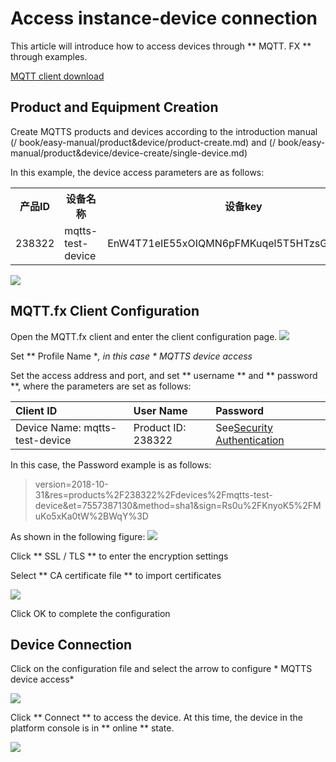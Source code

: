 # Access instance-device connection

This article will introduce how to access devices through ** MQTT. FX ** through examples.

[MQTT client download](http://mqttfx.jensd.de/index.php/download)

## Product and Equipment Creation

Create MQTTS products and devices according to the introduction manual (/ book/easy-manual/product&device/product-create.md) and (/ book/easy-manual/product&device/device-create/single-device.md)

In this example, the device access parameters are as follows:

<table>
<tr><th width="20%">产品ID</th><th width="30%">设备名称</th><th>设备key</th></tr>
<tr><td>238322</td><td>mqtts-test-device</td><td>EnW4T71eIE55xOIQMN6pFMKuqel5T5HTzsGJRPiDhlM=</td></tr>
</table>

![](/images/MQTTS/设备列表.png)

## MQTT.fx Client Configuration

Open the MQTT.fx client and enter the client configuration page.
![](/images/mq/example/客户端配置入口.png)

Set ** Profile Name **, in this case * MQTTS device access*

Set the access address and port, and set ** username ** and ** password **, where the parameters are set as follows:

|Client ID|User Name|Password|
|:-|:-|:-|
| Device Name: mqtts-test-device | Product ID: 238322 | See[Security Authentication](/book/easy-manual/auth.md)|

In this case, the Password example is as follows:

> version=2018-10-31&res=products%2F238322%2Fdevices%2Fmqtts-test-device&et=7557387130&method=sha1&sign=Rs0u%2FKnyoK5%2FMuKo5xKa0tW%2BWqY%3D

As shown in the following figure:
![](/images/MQTTS/.fx配置.png)

Click ** SSL / TLS ** to enter the encryption settings

Select ** CA certificate file ** to import certificates

![](/images/mq/example/证书选择.png)

Click OK to complete the configuration

## Device Connection
Click on the configuration file and select the arrow to configure * MQTTS device access*

![](/images/MQTTS/选择配置.png)

Click ** Connect ** to access the device. At this time, the device in the platform console is in ** online ** state.

![](/images/MQTTS/设备在线.png)